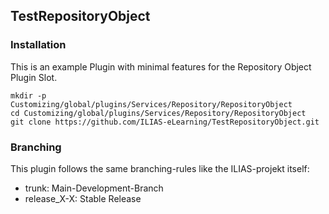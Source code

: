 TestRepositoryObject
-------------------
### Installation 
This is an example Plugin with minimal features for the Repository Object Plugin Slot.

```
mkdir -p Customizing/global/plugins/Services/Repository/RepositoryObject
cd Customizing/global/plugins/Services/Repository/RepositoryObject
git clone https://github.com/ILIAS-eLearning/TestRepositoryObject.git
```

### Branching
This plugin follows the same branching-rules like the ILIAS-projekt itself:
- trunk: Main-Development-Branch
- release_X-X: Stable Release
